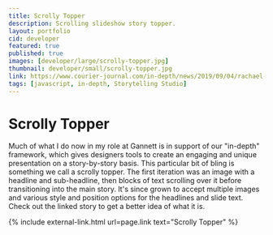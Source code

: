 ```yaml
---
title: Scrolly Topper
description: Scrolling slideshow story topper.
layout: portfolio
cid: developer
featured: true
published: true
images: [developer/large/scrolly-topper.jpg]
thumbnail: developer/small/scrolly-topper.jpg
link: https://www.courier-journal.com/in-depth/news/2019/09/04/rachael-denhollander-sacrifice-continues-after-accusing-usa-gymnastics-larry-nassar/1919109001/
tags: [javascript, in-depth, Storytelling Studio]
---
```


# Scrolly Topper

Much of what I do now in my role at Gannett is in support of our "in-depth" framework, which gives designers tools to create an engaging and unique presentation on a story-by-story basis. This particular bit of bling is something we call a scrolly topper. The first iteration was an image with a headline and sub-headline, then blocks of text scrolling over it before transitioning into the main story. It's since grown to accept multiple images and various style and position options for the headlines and slide text. Check out the linked story to get a better idea of what it is.

{% include external-link.html url=page.link text="Scrolly Topper" %}
